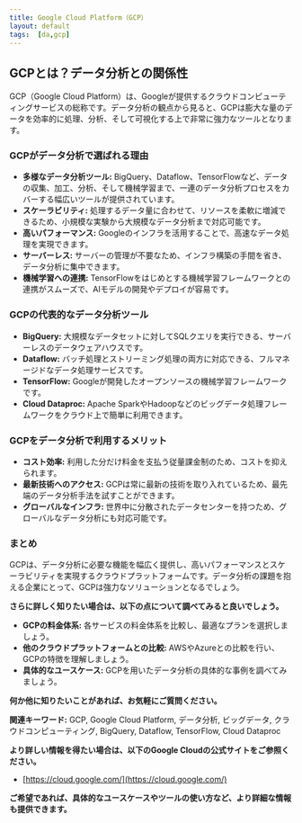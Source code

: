 ```yaml
---
title: Google Cloud Platform（GCP）
layout: default
tags:  [da,gcp]
---
```


## GCPとは？データ分析との関係性

GCP（Google Cloud Platform）は、Googleが提供するクラウドコンピューティングサービスの総称です。データ分析の観点から見ると、GCPは膨大な量のデータを効率的に処理、分析、そして可視化する上で非常に強力なツールとなります。

### GCPがデータ分析で選ばれる理由

* **多様なデータ分析ツール:** BigQuery、Dataflow、TensorFlowなど、データの収集、加工、分析、そして機械学習まで、一連のデータ分析プロセスをカバーする幅広いツールが提供されています。
* **スケーラビリティ:** 処理するデータ量に合わせて、リソースを柔軟に増減できるため、小規模な実験から大規模なデータ分析まで対応可能です。
* **高いパフォーマンス:** Googleのインフラを活用することで、高速なデータ処理を実現できます。
* **サーバーレス:** サーバーの管理が不要なため、インフラ構築の手間を省き、データ分析に集中できます。
* **機械学習への連携:** TensorFlowをはじめとする機械学習フレームワークとの連携がスムーズで、AIモデルの開発やデプロイが容易です。

### GCPの代表的なデータ分析ツール

* **BigQuery:** 大規模なデータセットに対してSQLクエリを実行できる、サーバーレスのデータウェアハウスです。
* **Dataflow:** バッチ処理とストリーミング処理の両方に対応できる、フルマネージドなデータ処理サービスです。
* **TensorFlow:** Googleが開発したオープンソースの機械学習フレームワークです。
* **Cloud Dataproc:** Apache SparkやHadoopなどのビッグデータ処理フレームワークをクラウド上で簡単に利用できます。

### GCPをデータ分析で利用するメリット

* **コスト効率:** 利用した分だけ料金を支払う従量課金制のため、コストを抑えられます。
* **最新技術へのアクセス:** GCPは常に最新の技術を取り入れているため、最先端のデータ分析手法を試すことができます。
* **グローバルなインフラ:** 世界中に分散されたデータセンターを持つため、グローバルなデータ分析にも対応可能です。

### まとめ

GCPは、データ分析に必要な機能を幅広く提供し、高いパフォーマンスとスケーラビリティを実現するクラウドプラットフォームです。データ分析の課題を抱える企業にとって、GCPは強力なソリューションとなるでしょう。

**さらに詳しく知りたい場合は、以下の点について調べてみると良いでしょう。**

* **GCPの料金体系:** 各サービスの料金体系を比較し、最適なプランを選択しましょう。
* **他のクラウドプラットフォームとの比較:** AWSやAzureとの比較を行い、GCPの特徴を理解しましょう。
* **具体的なユースケース:** GCPを用いたデータ分析の具体的な事例を調べてみましょう。

**何か他に知りたいことがあれば、お気軽にご質問ください。**

**関連キーワード:** GCP, Google Cloud Platform, データ分析, ビッグデータ, クラウドコンピューティング, BigQuery, Dataflow, TensorFlow, Cloud Dataproc

**より詳しい情報を得たい場合は、以下のGoogle Cloudの公式サイトをご参照ください。**
* [https://cloud.google.com/](https://cloud.google.com/)

**ご希望であれば、具体的なユースケースやツールの使い方など、より詳細な情報も提供できます。**
